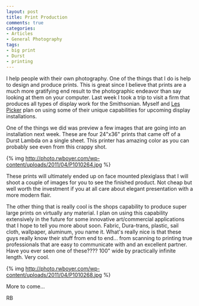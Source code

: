 ```yaml
---
layout: post
title: Print Production
comments: true
categories:
- Articles
- General Photography
tags:
- big print
- Durst
- printing
---
```

I help people with their own photography. One of the things that I do is help to design and produce prints. This is great since I believe that prints are a much more gratifying end result to the photographic endeavor than say looking at them on your computer. Last week I took a trip to visit a firm that produces all types of display work for the Smithsonian. Myself and <a href="http://blog.lesterpickerphoto.com/">Les Picker</a> plan on using some of their unique capabilities for upcoming display installations.

One of the things we did was preview a few images that are going into an installation next week. These are four 24"x36" prints that came off of a Durst Lambda on a single sheet. This printer has amazing color as you can probably see even from this crappy shot.

{% img http://photo.rwboyer.com/wp-content/uploads/2011/04/P1010264.jpg %}

These prints will ultimately ended up on face mounted plexiglass that I will shoot a couple of images for you to see the finished product. Not cheap but well worth the investment if you at all care about elegant presentation with a more modern flair.

The other thing that is really cool is the shops capability to produce super large prints on virtually any material. I plan on using this capability extensively in the future for some innovative art/commercial applications that I hope to tell you more about soon. Fabric, Dura-trans, plastic, sail cloth, wallpaper, aluminum, you name it. What's really nice is that these guys really know their stuff from end to end... from scanning to printing true professionals that are easy to communicate with and an excellent partner. Have you ever seen one of these???? 100" wide by practically infinite length. Very cool.

{% img http://photo.rwboyer.com/wp-content/uploads/2011/04/P1010268.jpg %}

More to come...

RB